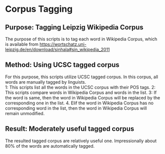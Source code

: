 # Corpus Tagging 
## Purpose: Tagging Leipzig Wikipedia Corpus 
The purpose of this scripts is to tag each word in Wikipedia Corpus, which is available from https://wortschatz.uni-leipzig.de/en/download/sinhala#sin_wikipedia_2011
## Method: Using UCSC tagged corpus
For this purpose, this scripts utilize UCSC tagged corpus. In this corpus, all words are manually tagged by linguists.   
1: This scripts list all the words in the UCSC corpus with their POS tags.
2: This scripts compare words in Wikipedia Corpus and words in the list.
3: If the word is same, then the word in Wikipedia Corpus will be replaced by the corresponding one in the list.
4. Elif the word in Wikipedia Corpus has no corresponding word in the list, then the word in Wikipedia Corpus will remain unmodified.
## Result: Moderately useful tagged corpus
The resulted tagged corpus are relatively useful one. Impressionally about 80% of the words are automatically tagged.
